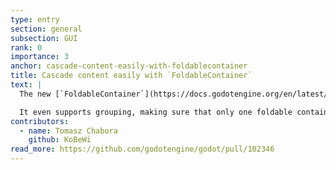 ```yaml
---
type: entry
section: general
subsection: GUI
rank: 0
importance: 3
anchor: cascade-content-easily-with-foldablecontainer
title: Cascade content easily with `FoldableContainer`
text: |
  The new [`FoldableContainer`](https://docs.godotengine.org/en/latest/classes/class_foldablecontainer.html) node adds an easy way to display a lot of details at the discretion of the user. This feature is also known under the name of "accordion".

  It even supports grouping, making sure that only one foldable container is open at a time.
contributors:
  - name: Tomasz Chabora
    github: KoBeWi
read_more: https://github.com/godotengine/godot/pull/102346
---
```

